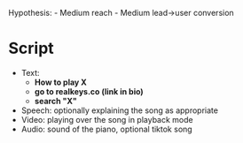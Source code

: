Hypothesis:
    - Medium reach
    - Medium lead->user conversion

# Script

- Text:
    - **How to play X**
    - **go to realkeys.co (link in bio)**
    - **search "X"**
- Speech: optionally explaining the song as appropriate
- Video: playing over the song in playback mode
- Audio: sound of the piano, optional tiktok song
